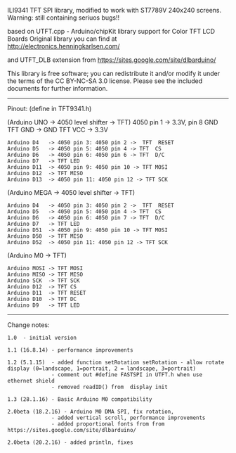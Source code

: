   ILI9341 TFT SPI library, modified to work with ST7789V 240x240 screens. Warning: still containing seriuos bugs!!
  
  based on UTFT.cpp - Arduino/chipKit library support for Color TFT LCD Boards
  Original library you can find at http://electronics.henningkarlsen.com/  
 
  and UTFT_DLB extension from https://sites.google.com/site/dlbarduino/
   
  
  This library is free software; you can redistribute it and/or
  modify it under the terms of the CC BY-NC-SA 3.0 license.
  Please see the included documents for further information.
 
*********************************************************************************
Pinout: (define in TFT9341.h)
 
(Arduino UNO  -> 4050 level shifter  -> TFT)
	4050 pin 1  -> 3.3V, pin 8 GND 
	TFT GND  -> GND
	TFT VCC  -> 3.3V

    Arduino D4   -> 4050 pin 3: 4050 pin 2 ->  TFT  RESET
    Arduino D5   -> 4050 pin 5: 4050 pin 4 -> TFT  CS
    Arduino D6   -> 4050 pin 6: 4050 pin 6 -> TFT  D/C
    Arduino D7   -> TFT LED
    Arduino D11  -> 4050 pin 9: 4050 pin 10 -> TFT MOSI
    Arduino D12  -> TFT MISO
    Arduino D13  -> 4050 pin 11: 4050 pin 12 -> TFT SCK
    
(Arduino MEGA -> 4050 level shifter  -> TFT)   
 
    Arduino D4   -> 4050 pin 3: 4050 pin 2 ->  TFT  RESET
    Arduino D5   -> 4050 pin 5: 4050 pin 4 -> TFT  CS
    Arduino D6   -> 4050 pin 6: 4050 pin 7 -> TFT  D/C
    Arduino D7   -> TFT LED
    Arduino D51  -> 4050 pin 9: 4050 pin 10 -> TFT MOSI
    Arduino D50  -> TFT MISO
    Arduino D52  -> 4050 pin 11: 4050 pin 12 -> TFT SCK

(Arduino M0 -> TFT)

	Arduino MOSI -> TFT MOSI
	Arduino MISO -> TFT MISO
	Arduino SCK	 -> TFT SCK
	Arduino D12  -> TFT CS
	Arduino D11  -> TFT RESET 
	Arduino D10  -> TFT DC
	Arduino D9   -> TFT LED
	
*********************************************************************************
 
Change notes:

	1.0  - initial version
	
	1.1 (16.8.14) - performance improvements
	
	1.2 (5.1.15)  - added function setRotation setRotation - allow rotate display (0=landscape, 1=portrait, 2 = landscape, 3=portrait)
				  - comment out #define FASTSPI in UTFT.h when use ethernet shield
				  - removed readID() from  display init
				  
	1.3 (28.1.16) - Basic Arduino M0 compatibility
	
	2.0beta (18.2.16) - Arduino M0 DMA SPI, fix rotation, 
			      - added vertical scroll, performance improvements
			      - added proportional fonts from from https://sites.google.com/site/dlbarduino/
	
	2.0beta (20.2.16) - added println, fixes
